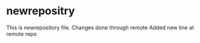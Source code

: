 # newrepositry
This is newrepository file.
Changes done through remote
Added new line at remote repo
